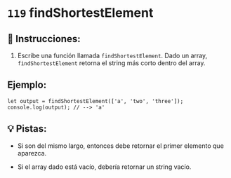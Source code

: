 # `119` findShortestElement

## 📝 Instrucciones:

1. Escribe una función llamada `findShortestElement`. Dado un array, `findShortestElement` retorna el string más corto dentro del array.

## Ejemplo:

```Js
let output = findShortestElement(['a', 'two', 'three']);
console.log(output); // --> 'a'
```

## 💡 Pistas:

+ Si son del mismo largo, entonces debe retornar el primer elemento que aparezca.

+ Si el array dado está vacío, debería retornar un string vacío.
